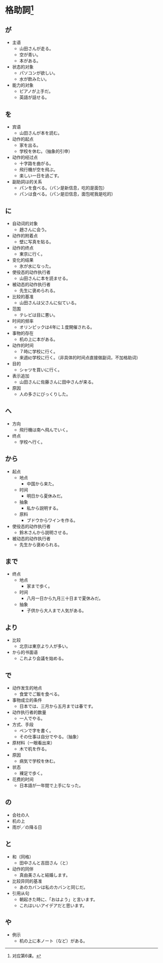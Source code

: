 # 格助詞[^title]

## が
- 主语
  - 山田さんが走る。
  - 空が青い。
  - 本がある。
- 状态的对象
  - パソコンが欲しい。
  - 水が飲みたい。
- 能力的对象
  - ピアノが上手だ。
  - 英語が話せる。
## を
- 宾语
  - 山田さんが本を読む。
- 动作的起点
  - 家を出る。
  - 学校を休む。（抽象的引申）
- 动作的经过点
  - 十字路を曲がる。
  - 飛行機が空を飛ぶ。
  - 楽しい一日を過ごす。
- 副助詞は的关系
  - パンを食べる。（パン是新信息，吃的是面包）
  - パンは食べる。（パン是旧信息，面包呢我是吃的）
## に
- 自动词的对象
  - 趙さんに会う。
- 动作的附着点
  - 壁に写真を貼る。
- 动作的终点
  - 東京に行く。
- 变化的结果
  - 氷が水になった。
- 使役态的动作执行者
  - 山田さんに本を読ませる。
- 被动态的动作执行者
  - 先生に褒められる。
- 比较的基准
  - 山田さんは父さんに似ている。
- 范围
  - テレビは目に悪い。
- 时间的频率
  - オリンピックは4年に１度開催される。
- 事物的存在
  - 机の上に本がある。
- 动作的时间
  - ７時に学校に行く。
  - 来週~~に~~学校に行く。（非具体的时间点直接做副词，不加格助词）
- 目的
  - シャツを買いに行く。
- 表示追加
  - 山田さんに佐藤さんに田中さんが来る。
- 原因
  - 人の多さにびっくりした。
## へ
- 方向
  - 飛行機は南へ飛んでいく。
- 终点
  - 学校へ行く。
## から
- 起点
  - 地点
    - 中国から来た。
  - 时间
    - 明日から夏休みだ。
  - 抽象
    - 私から説明する。
  - 原料
    - ブドウからワインを作る。
- 使役态的动作执行者
  - 鈴木さんから説明させる。
- 被动态的动作执行者
  - 先生から褒められる。
## まで
- 终点
  - 地点
    - 家まで歩く。
  - 时间
    - 八月一日から九月三十日まで夏休みだ。
  - 抽象
    - 子供から大人まで人気がある。
## より
- 比较
  - 北京は東京より人が多い。
- から的书面语
  - これより会議を始める。
## で
- 动作发生的地点
  - 食堂でご飯を食べる。
- 事物成立的条件
  - 日本では、三月から五月までは春です。
- 动作执行者的数量
  - 一人でやる。
- 方式、手段
  - ペンで字を書く。
  - その仕事は自分でやる。（抽象）
- 原材料（一眼看出来）
  - 木で机を作る。
- 原因
  - 病気で学校を休む。
- 状态
  - 裸足で歩く。
- 花费的时间
  - 日本語が一年間で上手になった。
## の
- 会社の人
- 机の上
- 雨が／の降る日
## と
- 和（同格）
  - 田中さんと吉田さん（と）
- 动作的同伴
  - 真由美さんと結婚します。
- 比较异同的基准
  - あのカバンは私のカバンと同じだ。
- 引用从句
  - 朝起きた時に、「おはよう」と言います。
  - これはいいアイデアだと思います。
## や
- 例示
  - 机の上に本ノート（など）がある。

[^title]: 对应第6课。

